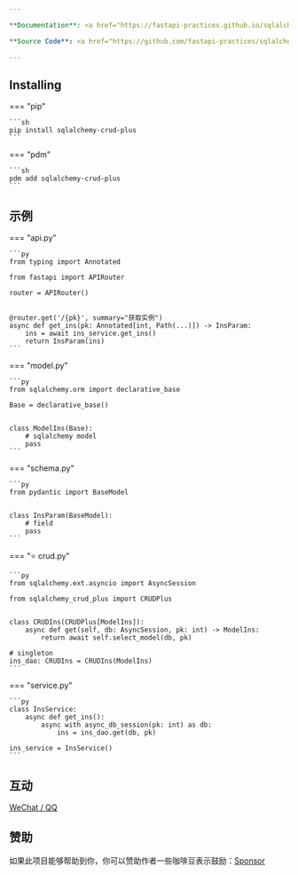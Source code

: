 ```yaml
---

**Documentation**: <a href="https://fastapi-practices.github.io/sqlalchemy-crud-plus" target="_blank">https://fastapi-practices.github.io/sqlalchemy-crud-plus</a>

**Source Code**: <a href="https://github.com/fastapi-practices/sqlalchemy-crud-plus" target="_blank">https://github.com/fastapi-practices/sqlalchemy-crud-plus</a>

---
```


## Installing

=== "pip"

    ```sh
    pip install sqlalchemy-crud-plus
    ```

=== "pdm"

    ```sh
    pdm add sqlalchemy-crud-plus
    ```

## 示例

=== "api.py"

    ```py
    from typing import Annotated
    
    from fastapi import APIRouter

    router = APIRouter()


    @router.get('/{pk}', summary="获取实例")
    async def get_ins(pk: Annotated[int, Path(...)]) -> InsParam:
        ins = await ins_service.get_ins()
        return InsParam(ins)
    ```

=== "model.py"

    ```py
    from sqlalchemy.orm import declarative_base

    Base = declarative_base()
    
    
    class ModelIns(Base):
        # sqlalchemy model
        pass
    ```

=== "schema.py"

    ```py
    from pydantic import BaseModel

    
    class InsParam(BaseModel):
        # field
        pass
    ```

=== ":star: crud.py"

    ```py
    from sqlalchemy.ext.asyncio import AsyncSession

    from sqlalchemy_crud_plus import CRUDPlus
    

    class CRUDIns(CRUDPlus[ModelIns]):
        async def get(self, db: AsyncSession, pk: int) -> ModelIns:
            return await self.select_model(db, pk)
    
    # singleton
    ins_dao: CRUDIns = CRUDIns(ModelIns)
    ```

=== "service.py"

    ```py
    class InsService:
        async def get_ins():
            async with async_db_session(pk: int) as db:
                ins = ins_dao.get(db, pk)

    ins_service = InsService()
    ```

## 互动

[WeChat / QQ](https://github.com/wu-clan)

## 赞助

如果此项目能够帮助到你，你可以赞助作者一些咖啡豆表示鼓励：[Sponsor](https://wu-clan.github.io/sponsor/)
